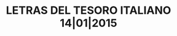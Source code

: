 ---
layout: asset
title: LETRAS DEL TESORO ITALIANO 14|01|2015                       
isin: IT0004986391
---